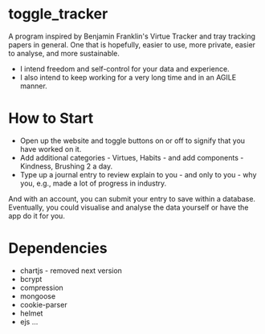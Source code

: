 # toggle_tracker
A program inspired by Benjamin Franklin's Virtue Tracker and tray tracking papers in general. 
One that is hopefully, easier to use, more private, easier to analyse, and more sustainable.

- I intend freedom and self-control for your data and experience.
- I also intend to keep working for a very long time and in an AGILE manner. 

# How to Start
- Open up the website and toggle buttons on or off to signify that you have worked on it.
- Add additional categories - Virtues, Habits - and add components - Kindness, Brushing 2 a day.
- Type up a journal entry to review explain to you - and only to you - why you, e.g., made a lot of progress in industry.

And with an account, you can submit your entry to save within a database.
Eventually, you could visualise and analyse the data yourself or have the app do it for you.

# Dependencies
- chartjs - removed next version
- bcrypt
- compression
- mongoose
- cookie-parser
- helmet
- ejs
...
